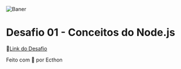 <div>
<img src="https://www.notion.so/image/https%3A%2F%2Fs3-us-west-2.amazonaws.com%2Fsecure.notion-static.com%2Fad01ee79-762a-4775-bbb6-354f2f42879a%2Fcover-node.js.png?table=block&id=59ccb235-aecd-43a6-a06b-f09a24e7ede8&spaceId=08f749ff-d06d-49a8-a488-9846e081b224&width=3070&userId=f9d2310a-2ef7-49b9-a9c6-79bf48a5e100&cache=v2" alt="Baner">
</div>

<h1>Desafio 01 - Conceitos do Node.js</h1>

🔗[Link do Desafio](https://www.notion.so/Desafio-01-Conceitos-do-Node-js-59ccb235aecd43a6a06bf09a24e7ede8)

Feito com 💚 por Ecthon
